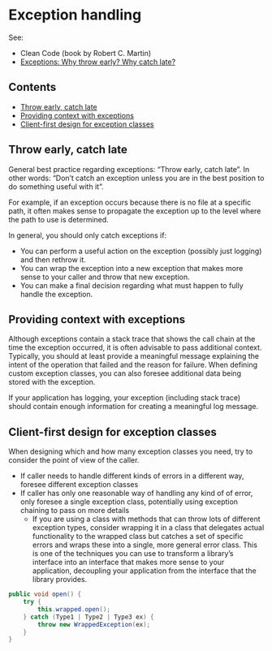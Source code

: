 # Exception handling

See:

-   Clean Code (book by Robert C. Martin)
-   [Exceptions: Why throw early? Why catch late?](https://softwareengineering.stackexchange.com/questions/231057/exceptions-why-throw-early-why-catch-late)

## Contents

-   [Throw early, catch late](#throw-early-catch-late)
-   [Providing context with exceptions](#providing-context-with-exceptions)
-   [Client-first design for exception classes](#client-first-design-for-exception-classes)

## Throw early, catch late

General best practice regarding exceptions: “Throw early, catch late”. In other words: “Don’t catch an exception unless you are in the best position to do something useful with it”.

For example, if an exception occurs because there is no file at a specific path, it often makes sense to propagate the exception up to the level where the path to use is determined.

In general, you should only catch exceptions if:

-   You can perform a useful action on the exception (possibly just logging) and then rethrow it.
-   You can wrap the exception into a new exception that makes more sense to your caller and throw that new exception.
-   You can make a final decision regarding what must happen to fully handle the exception.

## Providing context with exceptions

Although exceptions contain a stack trace that shows the call chain at the time the exception occurred, it is often advisable to pass additional context. Typically, you should at least provide a meaningful message explaining the intent of the operation that failed and the reason for failure. When defining custom exception classes, you can also foresee additional data being stored with the exception.

If your application has logging, your exception (including stack trace) should contain enough information for creating a meaningful log message.

## Client-first design for exception classes

When designing which and how many exception classes you need, try to consider the point of view of the caller.

-   If caller needs to handle different kinds of errors in a different way, foresee different exception classes
-   If caller has only one reasonable way of handling any kind of of error, only foresee a single exception class, potentially using exception chaining to pass on more details
    -   If you are using a class with methods that can throw lots of different exception types, consider wrapping it in a class that delegates actual functionality to the wrapped class but catches a set of specific errors and wraps these into a single, more general error class.  This is one of the techniques you can use to transform a library’s interface into an interface that makes more sense to your application, decoupling your application from the interface that the library provides.

```java
public void open() {
    try {
        this.wrapped.open();
    } catch (Type1 | Type2 | Type3 ex) {
        throw new WrappedException(ex);
    }
}
```
